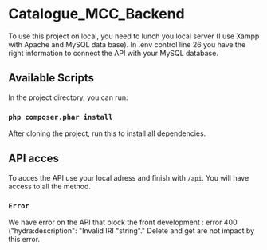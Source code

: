 ﻿# Catalogue_MCC_Backend
 
 To use this project on local, you need to lunch you local server (I use Xampp with Apache and MySQL data base). 
 In .env control line 26 you have the right information to connect the API with your MySQL database.
 
## Available Scripts

In the project directory, you can run:

### `php composer.phar install`
After cloning the project, run this to install all dependencies. 

## API acces

To acces the API use your local adress and finish with `/api`. 
You will have access to all the method. 

### `Error`
We have error on the API that block the front development : error 400 ("hydra:description": "Invalid IRI \"string\"."
Delete and get are not impact by this error. 
 
